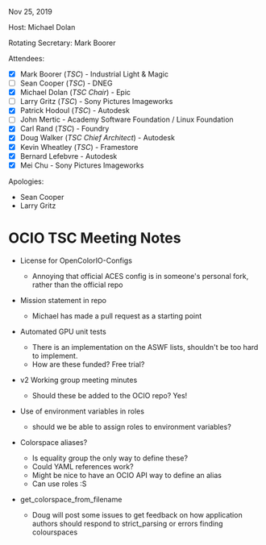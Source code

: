 <!-- SPDX-License-Identifier: CC-BY-4.0 -->
<!-- Copyright Contributors to the OpenColorIO Project. -->

Nov 25, 2019

Host: Michael Dolan

Rotating Secretary: Mark Boorer

Attendees:
  * [X] Mark Boorer (_TSC_) - Industrial Light & Magic
  * [ ] Sean Cooper (_TSC_) - DNEG
  * [X] Michael Dolan (_TSC Chair_) - Epic
  * [ ] Larry Gritz (_TSC_) - Sony Pictures Imageworks
  * [X] Patrick Hodoul (_TSC_) - Autodesk
  * [ ] John Mertic - Academy Software Foundation / Linux Foundation
  * [X] Carl Rand (_TSC_) - Foundry
  * [X] Doug Walker (_TSC Chief Architect_) - Autodesk
  * [X] Kevin Wheatley (_TSC_) - Framestore
  * [X] Bernard Lefebvre - Autodesk
  * [X] Mei Chu - Sony Pictures Imageworks

Apologies:
  * Sean Cooper
  * Larry Gritz

# **OCIO TSC Meeting Notes**

* License for OpenColorIO-Configs
  - Annoying that official ACES config is in someone's personal fork, rather than the official repo

* Mission statement in repo
  - Michael has made a pull request as a starting point

* Automated GPU unit tests
  - There is an implementation on the ASWF lists, shouldn't be too hard to implement.
  - How are these funded? Free trial?

* v2 Working group meeting minutes
  - Should these be added to the OCIO repo? Yes!

* Use of environment variables in roles
  - should we be able to assign roles to environment variables?

* Colorspace aliases?
  - Is equality group the only way to define these?
  - Could YAML references work?
  - Might be nice to have an OCIO API way to define an alias
  - Can use roles :S

* get_colorspace_from_filename
  - Doug will post some issues to get feedback on how application authors should respond to 
    strict_parsing or errors finding colourspaces
